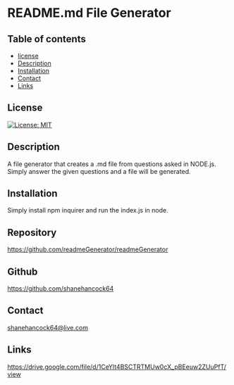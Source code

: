 # README.md File Generator 
 
  ## Table of contents 
  * [license](#License)
  * [Description](#description)
  * [Installation](#Installation)
  * [Contact](#Contact)
  * [Links](#Links)
  
  ## License
  [![License: MIT](https://img.shields.io/badge/License-MIT-yellow.svg)](https://opensource.org/licenses/MIT)

  ## Description
  A file generator that creates a .md file from questions asked in NODE.js. Simply answer the given questions and a file will be generated. 

  ## Installation
  Simply install npm inquirer and run the index.js in node. 

  ## Repository
  https://github.com/readmeGenerator/readmeGenerator

  ## Github
  https://github.com/shanehancock64

  ## Contact 
  shanehancock64@live.com

  ## Links
  https://drive.google.com/file/d/1CeYlt4BSCTRTMUw0cX_pBEeuw2ZUuPfT/view
